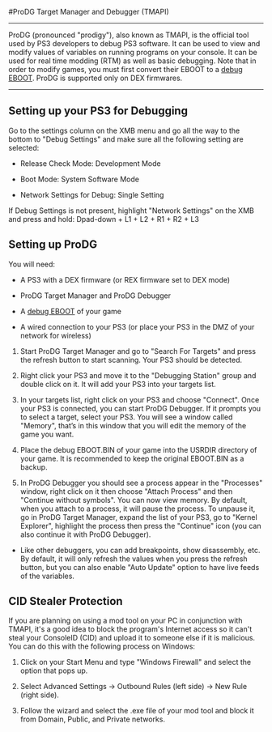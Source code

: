 #ProDG Target Manager and Debugger (TMAPI)
___
ProDG (pronounced "prodigy"), also known as TMAPI, is the official tool used by PS3 developers to debug PS3 software. It can be used to view and modify values of variables on running programs on your console. It can be used for real time modding (RTM) as well as basic debugging. Note that in order to modify games, you must first convert their EBOOT to a [debug EBOOT](https://www.reddit.com/r/ps3homebrew/wiki/eboots). ProDG is supported only on DEX firmwares.

___

Setting up your PS3 for Debugging
---

Go to the settings column on the XMB menu and go all the way to the bottom to "Debug Settings" and make sure all the following setting are selected:

* Release Check Mode: Development Mode

* Boot Mode: System Software Mode

* Network Settings for Debug: Single Setting

If Debug Settings is not present, highlight "Network Settings" on the XMB and press and hold: Dpad-down + L1 + L2 + R1 + R2 + L3

Setting up ProDG
---

You will need:

* A PS3 with a DEX firmware (or REX firmware set to DEX mode)

* ProDG Target Manager and ProDG Debugger

* A [debug EBOOT](https://www.reddit.com/r/ps3homebrew/wiki/eboots) of your game

* A wired connection to your PS3 (or place your PS3 in the DMZ of your network for wireless)

1. Start ProDG Target Manager and go to "Search For Targets" and press the refresh button to start scanning. Your PS3 should be detected.

2. Right click your PS3 and move it to the "Debugging Station" group and double click on it. It will add your PS3 into your targets list.

3. In your targets list, right click on your PS3 and choose "Connect". Once your PS3 is connected, you can start ProDG Debugger. If it prompts you to select a target, select your PS3. You will see a window called "Memory", that’s in this window that you will edit the memory of the game you want.

4. Place the debug EBOOT.BIN of your game into the USRDIR directory of your game. It is recommended to keep the original EBOOT.BIN as a backup.

5. In ProDG Debugger you should see a process appear in the "Processes" window, right click on it then choose "Attach Process" and then "Continue without symbols". You can now view memory. By default, when you attach to a process, it will pause the process. To unpause it, go in ProDG Target Manager, expand the list of your PS3, go to "Kernel Explorer", highlight the process then press the "Continue" icon (you can also continue it with ProDG Debugger).

* Like other debuggers, you can add breakpoints, show disassembly, etc. By default, it will only refresh the values when you press the refresh button, but you can also enable "Auto Update" option to have live feeds of the variables.


CID Stealer Protection
---

If you are planning on using a mod tool on your PC in conjunction with TMAPI, it's a good idea to block the program's Internet access so it can't steal your ConsoleID (CID) and upload it to someone else if it is malicious. You can do this with the following process on Windows:

1. Click on your Start Menu and type "Windows Firewall" and select the option that pops up.

2. Select Advanced Settings → Outbound Rules (left side) → New Rule (right side).

3. Follow the wizard and select the .exe file of your mod tool and block it from Domain, Public, and Private networks.